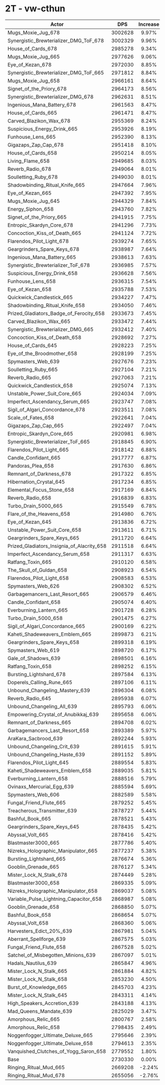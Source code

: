 # 2T - vw-cthun
| Actor | DPS | Increase |
|---|:---:|:---:|
|Mugs_Moxie_Jug_678|3002628|9.97%|
|Synergistic_Brewterializer_DMG_ToF_678|3002329|9.96%|
|House_of_Cards_678|2985278|9.34%|
|Mugs_Moxie_Jug_665|2977626|9.06%|
|Eye_of_Kezan_678|2972030|8.85%|
|Synergistic_Brewterializer_DMG_ToF_665|2971812|8.84%|
|Mugs_Moxie_Jug_658|2966161|8.64%|
|Signet_of_the_Priory_678|2964173|8.56%|
|Synergistic_Brewterializer_DMG_678|2962631|8.51%|
|Ingenious_Mana_Battery_678|2961563|8.47%|
|House_of_Cards_665|2961471|8.47%|
|Carved_Blazikon_Wax_678|2955369|8.24%|
|Suspicious_Energy_Drink_665|2953926|8.19%|
|Funhouse_Lens_665|2952390|8.13%|
|Gigazaps_Zap_Cap_678|2951418|8.10%|
|House_of_Cards_658|2950214|8.05%|
|Living_Flame_658|2949685|8.03%|
|Reverb_Radio_678|2949064|8.01%|
|Soulletting_Ruby_678|2949030|8.01%|
|Shadowbinding_Ritual_Knife_665|2947664|7.96%|
|Eye_of_Kezan_665|2947392|7.95%|
|Mugs_Moxie_Jug_645|2944329|7.84%|
|Energy_Siphon_658|2943760|7.82%|
|Signet_of_the_Priory_665|2941915|7.75%|
|Entropic_Skardyn_Core_678|2941296|7.73%|
|Concoction_Kiss_of_Death_665|2941124|7.72%|
|Flarendos_Pilot_Light_678|2939274|7.65%|
|Geargrinders_Spare_Keys_678|2938987|7.64%|
|Ingenious_Mana_Battery_665|2938613|7.63%|
|Synergistic_Brewterializer_ToF_678|2936985|7.57%|
|Suspicious_Energy_Drink_658|2936628|7.56%|
|Funhouse_Lens_658|2936315|7.54%|
|Eye_of_Kezan_658|2935788|7.53%|
|Quickwick_Candlestick_665|2934227|7.47%|
|Shadowbinding_Ritual_Knife_658|2934050|7.46%|
|Prized_Gladiators_Badge_of_Ferocity_658|2933673|7.45%|
|Carved_Blazikon_Wax_665|2933472|7.44%|
|Synergistic_Brewterializer_DMG_665|2932412|7.40%|
|Concoction_Kiss_of_Death_658|2928692|7.27%|
|House_of_Cards_645|2928223|7.25%|
|Eye_of_the_Broodmother_658|2928199|7.25%|
|Spymasters_Web_639|2927676|7.23%|
|Soulletting_Ruby_665|2927104|7.21%|
|Reverb_Radio_665|2927063|7.21%|
|Quickwick_Candlestick_658|2925074|7.13%|
|Unstable_Power_Suit_Core_665|2924034|7.09%|
|Imperfect_Ascendancy_Serum_665|2923747|7.08%|
|Sigil_of_Algari_Concordance_678|2923511|7.08%|
|Scale_of_Fates_658|2922641|7.04%|
|Gigazaps_Zap_Cap_665|2922497|7.04%|
|Entropic_Skardyn_Core_665|2920981|6.98%|
|Synergistic_Brewterializer_ToF_665|2918845|6.90%|
|Flarendos_Pilot_Light_665|2918142|6.88%|
|Candle_Confidant_665|2917777|6.87%|
|Pandoras_Plea_658|2917630|6.86%|
|Remnant_of_Darkness_678|2917322|6.85%|
|Hibernation_Crystal_645|2917234|6.85%|
|Elemental_Focus_Stone_658|2917169|6.84%|
|Reverb_Radio_658|2916839|6.83%|
|Turbo_Drain_5000_665|2915549|6.78%|
|Flare_of_the_Heavens_658|2914980|6.76%|
|Eye_of_Kezan_645|2913836|6.72%|
|Unstable_Power_Suit_Core_658|2913611|6.71%|
|Geargrinders_Spare_Keys_665|2911720|6.64%|
|Prized_Gladiators_Insignia_of_Alacrity_658|2911518|6.64%|
|Imperfect_Ascendancy_Serum_658|2911317|6.63%|
|Ratfang_Toxin_665|2910120|6.58%|
|The_Skull_of_Guldan_658|2908923|6.54%|
|Flarendos_Pilot_Light_658|2908583|6.53%|
|Spymasters_Web_626|2908302|6.52%|
|Garbagemancers_Last_Resort_665|2906579|6.46%|
|Candle_Confidant_658|2905074|6.40%|
|Everburning_Lantern_665|2901728|6.28%|
|Turbo_Drain_5000_658|2901475|6.27%|
|Sigil_of_Algari_Concordance_665|2900169|6.22%|
|Kaheti_Shadeweavers_Emblem_665|2899873|6.21%|
|Geargrinders_Spare_Keys_658|2899318|6.19%|
|Spymasters_Web_619|2898720|6.17%|
|Gale_of_Shadows_639|2898501|6.16%|
|Ratfang_Toxin_658|2898252|6.15%|
|Bursting_Lightshard_678|2897584|6.13%|
|Doperels_Calling_Rune_665|2897106|6.11%|
|Unbound_Changeling_Mastery_639|2896304|6.08%|
|Reverb_Radio_645|2895938|6.07%|
|Unbound_Changeling_All_639|2895793|6.06%|
|Empowering_Crystal_of_Anubikkaj_639|2895658|6.06%|
|Remnant_of_Darkness_665|2894708|6.02%|
|Garbagemancers_Last_Resort_658|2893389|5.97%|
|AraKara_Sacbrood_639|2892244|5.93%|
|Unbound_Changeling_Crit_639|2891615|5.91%|
|Unbound_Changeling_Haste_639|2891152|5.89%|
|Flarendos_Pilot_Light_645|2889554|5.83%|
|Kaheti_Shadeweavers_Emblem_658|2889035|5.81%|
|Everburning_Lantern_658|2888516|5.79%|
|Ovinaxs_Mercurial_Egg_639|2885594|5.69%|
|Spymasters_Web_606|2882589|5.58%|
|Fungal_Friend_Flute_665|2879252|5.45%|
|Treacherous_Transmitter_639|2878727|5.44%|
|Bashful_Book_665|2878521|5.43%|
|Geargrinders_Spare_Keys_645|2878435|5.42%|
|Abyssal_Volt_665|2878416|5.42%|
|Blastmaster3000_665|2877786|5.40%|
|Nizreks_Holographic_Manipulator_665|2877237|5.38%|
|Bursting_Lightshard_665|2876674|5.36%|
|Gooblin_Grenade_665|2876127|5.34%|
|Mister_Lock_N_Stalk_678|2874449|5.28%|
|Blastmaster3000_658|2869335|5.09%|
|Nizreks_Holographic_Manipulator_658|2869037|5.08%|
|Variable_Pulse_Lightning_Capacitor_658|2868987|5.08%|
|Gooblin_Grenade_658|2868850|5.07%|
|Bashful_Book_658|2868654|5.07%|
|Abyssal_Volt_658|2868360|5.06%|
|Harvesters_Edict_20%_639|2867981|5.04%|
|Aberrant_Spellforge_639|2867575|5.03%|
|Fungal_Friend_Flute_658|2867528|5.02%|
|Satchel_of_Misbegotten_Minions_639|2867097|5.01%|
|Hadals_Nautilus_639|2865847|4.96%|
|Mister_Lock_N_Stalk_665|2861884|4.82%|
|Mister_Lock_N_Stalk_658|2853230|4.50%|
|Burst_of_Knowledge_665|2845703|4.23%|
|Mister_Lock_N_Stalk_645|2843311|4.14%|
|High_Speakers_Accretion_639|2843188|4.13%|
|Mad_Queens_Mandate_639|2825029|3.47%|
|Amorphous_Relic_665|2800767|2.58%|
|Amorphous_Relic_658|2798435|2.49%|
|Noggenfogger_Ultimate_Deluxe_665|2795646|2.39%|
|Noggenfogger_Ultimate_Deluxe_658|2794613|2.35%|
|Vanquished_Clutches_of_Yogg_Saron_658|2779552|1.80%|
|Base|2730330|0.00%|
|Ringing_Ritual_Mud_665|2669208|-2.24%|
|Ringing_Ritual_Mud_678|2655056|-2.76%|
